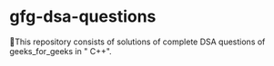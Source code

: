 # gfg-dsa-questions
🚀This repository consists of solutions of complete DSA questions of geeks_for_geeks  in " C++".
